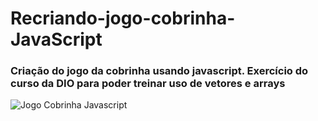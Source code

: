 # Recriando-jogo-cobrinha-JavaScript


### Criação do jogo da cobrinha usando javascript. Exercício do curso da DIO para poder treinar uso de vetores e arrays

![Jogo Cobrinha Javascript](https://user-images.githubusercontent.com/73707828/99751123-f6077e00-2ab7-11eb-83b7-4768674d0a39.png)
